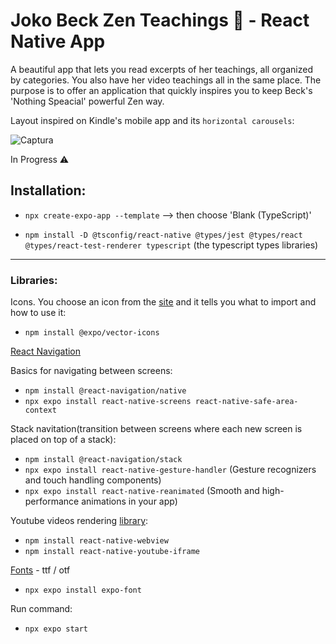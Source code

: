 # Joko Beck Zen Teachings 🌸 - React Native App

A beautiful app that lets you read excerpts of her teachings, all organized by categories. You also have her video teachings all in the same place. The purpose is to offer an application that quickly inspires you to keep Beck's 'Nothing Speacial' powerful Zen way.

Layout inspired on Kindle's mobile app and its `horizontal carousels`:

![Captura](https://github.com/vanesascode/zen-joko-beck-react-native-frontend/assets/131259155/650144fe-4a46-4944-befc-4735798ed772)

In Progress ⚠

## Installation:

- `npx create-expo-app --template` --> then choose 'Blank (TypeScript)'

- `npm install -D @tsconfig/react-native @types/jest @types/react @types/react-test-renderer typescript` (the typescript types libraries)

---

### Libraries:

Icons. You choose an icon from the [site](https://icons.expo.fyi/Index) and it tells you what to import and how to use it:

- `npm install @expo/vector-icons`

[React Navigation](https://reactnavigation.org/)

Basics for navigating between screens:

- `npm install @react-navigation/native`
- `npx expo install react-native-screens react-native-safe-area-context`

Stack navitation(transition between screens where each new screen is placed on top of a stack):

- `npm install @react-navigation/stack`
- `npx expo install react-native-gesture-handler` (Gesture recognizers and touch handling components)
- `npx expo install react-native-reanimated` (Smooth and high-performance animations in your app)

Youtube videos rendering [library](https://lonelycpp.github.io/react-native-youtube-iframe/install):

- `npm install react-native-webview`
- `npm install react-native-youtube-iframe`

[Fonts](https://docs.expo.dev/versions/latest/sdk/font/) - ttf / otf

- `npx expo install expo-font`

Run command:

- `npx expo start`
